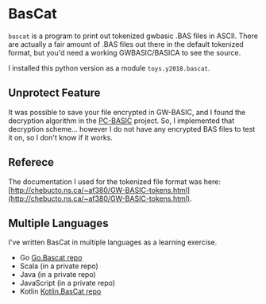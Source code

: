 # BasCat

`bascat` is a program to print out tokenized gwbasic .BAS files in ASCII.
There are actually a fair amount of .BAS files out there in the default tokenized
format, but you'd need a working GWBASIC/BASICA to see the source.

I installed this python version as a module `toys.y2018.bascat`.

## Unprotect Feature

It was possible to save your file encrypted in GW-BASIC, and I found the
decryption
algorithm in the [PC-BASIC](http://sourceforge.net/p/pcbasic/wiki/Home/)
project. So,
I implemented that decryption scheme... however I do not have any
encrypted BAS files
to test it on, so I don't know if it works.

## Referece

The documentation I used for the tokenized file format was
here:
[http://chebucto.ns.ca/~af380/GW-BASIC-tokens.html](http://chebucto.ns.ca/~af380/GW-BASIC-tokens.html).

## Multiple Languages

I've written BasCat in multiple languages as a learning exercise.

 - Go [Go.Bascat repo](https://github.com/rwtodd/Go.Bascat)
 - Scala (in a private repo)
 - Java (in a private repo)
 - JavaScript  (in a private repo)
 - Kotlin [Kotlin.BasCat repo](https://github.com/rwtodd/Kotlin.BasCat)

